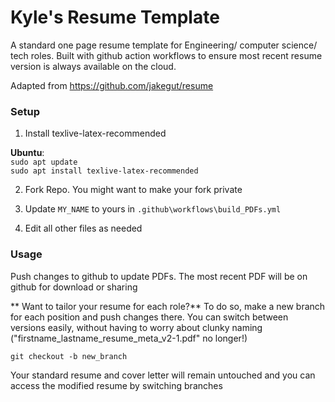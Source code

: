 # Kyle's Resume Template

A standard one page resume template for Engineering/ computer science/ tech roles. Built with github action workflows to ensure most recent resume version is always available on the cloud.

Adapted from https://github.com/jakegut/resume

### Setup

1. Install texlive-latex-recommended

**Ubuntu**:  
`sudo apt update`  
`sudo apt install texlive-latex-recommended`

2. Fork Repo. You might want to make your fork private

3. Update `MY_NAME` to yours in `.github\workflows\build_PDFs.yml`

4. Edit all other files as needed


### Usage

Push changes to github to update PDFs. The most recent PDF will be on github for download or sharing  

** Want to tailor your resume for each role?** To do so, make a new branch for each position and push changes there. You can switch between versions easily, without having to worry about clunky naming ("firstname_lastname_resume_meta_v2-1.pdf" no longer!)  

`git checkout -b new_branch`  

Your standard resume and cover letter will remain untouched and you can access the modified resume by switching branches
